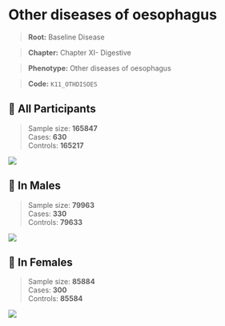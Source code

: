 # Other diseases of oesophagus

> **Root:** Baseline Disease  

> **Chapter:** Chapter XI- Digestive  

> **Phenotype:** Other diseases of oesophagus  

> **Code:** `K11_OTHDISOES`

## 🧪 All Participants  
> Sample size: **165847**  
> Cases: **630**  
> Controls: **165217**
<img src="/Disease/Figures/ALL/Baseline/K11_OTHDISOES.png"/>
<CsvTable src="/Disease_Data/ALL/Baseline/LG_K11_OTHDISOES.csv" label="🔍 View full results" />

## 👨 In Males  
> Sample size: **79963**  
> Cases: **330**  
> Controls: **79633**
<img src="/Disease/Figures/Male/Baseline/K11_OTHDISOES.png"/>
<CsvTable src="/Disease_Data/Male/Baseline/LG_K11_OTHDISOES.csv" label="🔍 View full results" />

## 👩 In Females  
> Sample size: **85884**  
> Cases: **300**  
> Controls: **85584**
<img src="/Disease/Figures/Female/Baseline/K11_OTHDISOES.png"/>
<CsvTable src="/Disease_Data/Female/Baseline/LG_K11_OTHDISOES.csv" label="🔍 View full results" />
